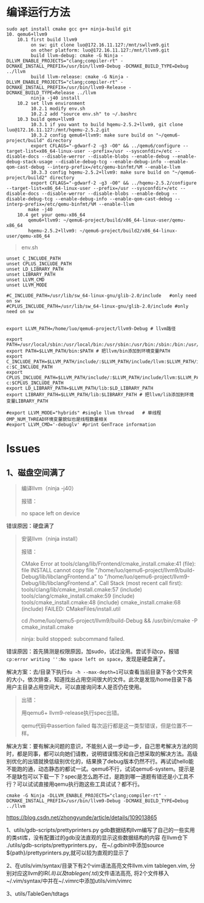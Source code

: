 # 编译运行方法

```context
sudo apt install cmake gcc g++ ninja-build git
10. qemu6+llvm9
    10.1 first build llvm9
         on sw: git clone luo@172.16.11.127:/mnt/swllvm9.git
         on other platform: luo@172.16.11.127:/mnt/llvm9.git 
         build llvm-debug: cmake -G Ninja -DLLVM_ENABLE_PROJECTS="clang;compiler-rt" -DCMAKE_INSTALL_PREFIX=/usr/bin/llvm9-Debug -DCMAKE_BUILD_TYPE=Debug ../llvm
         build llvm-release: cmake -G Ninja -DLLVM_ENABLE_PROJECTS="clang;compiler-rt" -DCMAKE_INSTALL_PREFIX=/usr/bin/llvm9-Release -DCMAKE_BUILD_TYPE=Release ../llvm
         ninja -j40 install
    10.2 set llvm environment
         10.2.1 modify env.sh 
         10.2.2 add "source env.sh" to ~/.bashrc
    10.3 build qemu+llvm9
         10.3.1 if you want to build hqemu-2.5.2+llvm9, git clone luo@172.16.11.127:/mnt/hqemu-2.5.2.git
         10.3.2 config qemu6+llvm9: make sure build on "~/qemu6-project/build" directory
         export CFLAGS="-gdwarf-2 -g3 -O0" && ../qemu6/configure --target-list=x86_64-linux-user --prefix=/usr --sysconfdir=/etc --disable-docs --disable-werror --disable-blobs --enable-debug --enable-debug-stack-usage --disable-debug-tcg --enable-debug-info --enable-qom-cast-debug --interp-prefix=/etc/qemu-binfmt/%M --enable-llvm
         10.3.3 config hqemu-2.5.2+llvm9: make sure build on "~/qemu6-project/build2" directory
         export CFLAGS="-gdwarf-2 -g3 -O0" && ../hqemu-2.5.2/configure --target-list=x86_64-linux-user --prefix=/usr --sysconfdir=/etc --disable-docs --disable-werror --disable-blobs --enable-debug --disable-debug-tcg --enable-debug-info --enable-qom-cast-debug --interp-prefix=/etc/qemu-binfmt/%M --enable-llvm
        make -j40
    10.4 get your qemu-x86_64
        qemu6+llvm9: ~/qemu6-project/build/x86_64-linux-user/qemu-x86_64
        hqemu-2.5.2+llvm9: ~/qemu6-project/build2/x86_64-linux-user/qemu-x86_64
```

> env.sh

```shell
unset C_INCLUDE_PATH
unset CPLUS_INCLUDE_PATH
unset LD_LIBRARY_PATH
unset LIBRARY_PATH
unset LLVM_CMD
unset LLVM_MODE

#C_INCLUDE_PATH=/usr/lib/sw_64-linux-gnu/glib-2.0/include   #only need on sw
#CPLUS_INCLUDE_PATH=/usr/lib/sw_64-linux-gnu/glib-2.0/include #only need on sw


export LLVM_PATH=/home/luo/qemu6-project/llvm9-Debug # llvm路径

export PATH=/usr/local/sbin:/usr/local/bin:/usr/sbin:/usr/bin:/sbin:/bin:/usr/games
export PATH=$LLVM_PATH/bin:$PATH # 把llvm/bin添加到环境变量PATH
export C_INCLUDE_PATH=$LLVM_PATH/include/:$LLVM_PATH/include/llvm:$LLVM_PATH/include/llvm-c:$C_INCLUDE_PATH
export CPLUS_INCLUDE_PATH=$LLVM_PATH/include/:$LLVM_PATH/include/llvm:$LLVM_PATH/include/llvm-c:$CPLUS_INCLUDE_PATH
export LD_LIBRARY_PATH=$LLVM_PATH/lib:$LD_LIBRARY_PATH
export LIBRARY_PATH=$LLVM_PATH/lib:$LIBRARY_PATH # 把llvm/lib添加到环境变量LIBRARY_PATH

#export LLVM_MODE="hybrids" #single llvm thread   # 单线程 OMP_NUM_THREAD环境变量貌似也是线程数量相关
#export LLVM_CMD='-debuglv' #print GenTrace information
```

# Issues

## 1、磁盘空间满了

> 编译llvm（ninja -j40）
> 
> 报错：
> 
> no space left on device 

错误原因：硬盘满了

> 安装llvm（ninja install）
> 
> 报错：
> 
> CMake Error at tools/clang/lib/Frontend/cmake_install.cmake:41 (file):
>   file INSTALL cannot copy file
>   "/home/luo/qemu6-project/llvm9/build-Debug/lib/libclangFrontend.a" to
>   "/home/luo/qemu6-project/llvm9-Debug/lib/libclangFrontend.a".
> Call Stack (most recent call first):
>   tools/clang/lib/cmake_install.cmake:57 (include)
>   tools/clang/cmake_install.cmake:59 (include)
>   tools/cmake_install.cmake:48 (include)
>   cmake_install.cmake:68 (include)
> FAILED: CMakeFiles/install.util
> 
> cd /home/luo/qemu5-project/llvm9/build-Debug && /usr/bin/cmake -P cmake_install.cmake
> 
> ninja: build stopped: subcommand failed.

错误原因：首先猜测是权限原因，加sudo，试过没用。尝试手动cp，报错`cp:error writing '':No space left on space`，发现是硬盘满了。

解决方案：去/目录下执行`du -h --max-depth=1`可以查看当前目录下各个文件夹的大小，依次排查，知道找出占用空间很大的文件。此次是发现/home目录下各用户主目录占用空间大，可以直接询问本人是否仍在使用。

> 出错：
> 
> 用qemu6+ llvm9-release执行spec出错。
> 
> qemu代码中assertion failed 每次运行都是这一类型错误，但是位置不一样。

解决方案：要有解决问题的意识，不能别人说一步动一步，自己思考解决方法的同时，都是同事，都可以向她们请教，说明错误情况和自己想采取的解决方法。高级别优化的出错就换低级别优化的，结果换了debug版本仍然不行。再试试hello能不能跑的通，动态静态的都试一试。qemu6不行，试试qemu6-system。提示是不是缺包可以下载一下？spec是怎么跑不过，是跑到哪一道题有错还是小工具不行？可以试试直接用qemu执行跑这些工具试试？都不行。

```shell
cmake -G Ninja -DLLVM_ENABLE_PROJECTS="clang;compiler-rt" -DCMAKE_INSTALL_PREFIX=/usr/bin/llvm9-Debug -DCMAKE_BUILD_TYPE=Debug ../llvm
```

https://blog.csdn.net/zhongyunde/article/details/109013865

1、utils/gdb-scripts/prettyprinters.py gdb数据结构llvm编写了自己的一些实用的类stl库，没有配置过的gdb没法直观的显示这些数据结构的内容
   在llvm仓下 ./utils/gdb-scripts/prettyprinters.py， 在~/.gdbinit中添加source ${path}/prettyprinters.py,就可以较为直观的显示了

2、在utils/vim/syntax/目录下有2个vim语法高亮文件llvm.vim tablegen.vim, 分别对应这llvm的IR(*.ll)以及tablegen(*.td)文件语法高亮, 将2个文件移入~/.vim/syntax/中并在~/.vimrc中添加utils/vim/vimrc

3、utils/TableGen/tdtags
